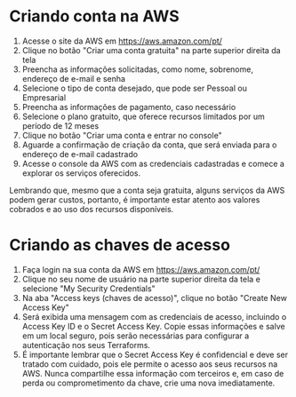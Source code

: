 # Criando conta na AWS

1. Acesse o site da AWS em https://aws.amazon.com/pt/
2. Clique no botão "Criar uma conta gratuita" na parte superior direita da tela
3. Preencha as informações solicitadas, como nome, sobrenome, endereço de e-mail e senha
4. Selecione o tipo de conta desejado, que pode ser Pessoal ou Empresarial
5. Preencha as informações de pagamento, caso necessário
6. Selecione o plano gratuito, que oferece recursos limitados por um período de 12 meses
7. Clique no botão "Criar uma conta e entrar no console"
8. Aguarde a confirmação de criação da conta, que será enviada para o endereço de e-mail cadastrado
9. Acesse o console da AWS com as credenciais cadastradas e comece a explorar os serviços oferecidos.

Lembrando que, mesmo que a conta seja gratuita, alguns serviços da AWS podem gerar custos, portanto, é importante estar atento aos valores cobrados e ao uso dos recursos disponíveis.


# Criando as chaves de acesso

1. Faça login na sua conta da AWS em https://aws.amazon.com/pt/
2. Clique no seu nome de usuário na parte superior direita da tela e selecione "My Security Credentials"
3. Na aba "Access keys (chaves de acesso)", clique no botão "Create New Access Key"
4. Será exibida uma mensagem com as credenciais de acesso, incluindo o Access Key ID e o Secret Access Key. Copie essas informações e salve em um local seguro, pois serão necessárias para configurar a autenticação nos seus Terraforms.
5. É importante lembrar que o Secret Access Key é confidencial e deve ser tratado com cuidado, pois ele permite o acesso aos seus recursos na AWS. Nunca compartilhe essa informação com terceiros e, em caso de perda ou comprometimento da chave, crie uma nova imediatamente.